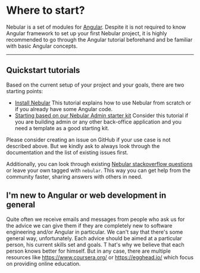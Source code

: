 # Where to start?

Nebular is a set of modules for <a href="https://angular.io/" target="_blank">Angular</a>.
Despite it is not required to know Angular framework to set up your first Nebular project,
it is highly recommended to go through the Angular tutorial beforehand and be familiar with basic Angular concepts.

<hr>

## Quickstart tutorials

Based on the current setup of your project and your goals, there are two starting points:

- [Install Nebular](docs/guides/install-nebular) This tutorial explains how to use Nebular from scratch or if you already have some Angular code.
- [Starting based on our Nebular Admin starter kit](docs/guides/install-based-on-starter-kit) Consider this tutorial if you are building admin or any other back-office application and you need a template as a good starting kit.

Please consider creating an issue on GitHub if your use case is not described above.
But we kindly ask to always look through the documentation and the list of existing issues first.

Additionally, you can look through existing [Nebular stackoverflow questions](https://stackoverflow.com/questions/tagged/nebular) or leave your own tagged with `nebular`.
This way you can get help from the community faster, sharing answers with others in need.

## I'm new to Angular or web development in general

Quite often we receive emails and messages from people who ask us for the advice we can give them if they are completely new to software engineering and/or Angular in particular.
We can't say that there's some general way, unfortunately. Each advice should be aimed at a particular person, his current skills set and goals. T
hat's why we believe that each person knows better for himself. But in any case, there are multiple resources like https://www.coursera.org/ or https://egghead.io/ which focus on providing online education.
